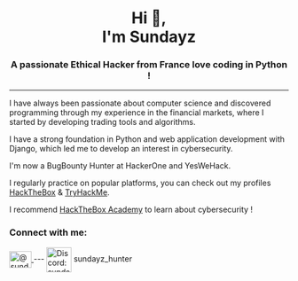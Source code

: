 <h1 align="center">Hi 👋, <br>I'm Sundayz</h1>
<h3 align="center">A passionate Ethical Hacker from France love coding in Python !</h3>

---

I have always been passionate about computer science and discovered programming through my experience in the financial markets, where I started by developing trading tools and algorithms.

I have a strong foundation in Python and web application development with Django, which led me to develop an interest in cybersecurity.

I'm now a BugBounty Hunter at HackerOne and YesWeHack.

I regularly practice on popular platforms, you can check out my profiles [HackTheBox](https://app.hackthebox.com/profile/1349136) & [TryHackMe](https://tryhackme.com/p/Sundayz).

I recommend [HackTheBox Academy](https://referral.hackthebox.com/mzw44UJ) to learn about cybersecurity !

<h3 align="left">Connect with me:</h3>
<p align="left">
  <a href="https://twitter.com/@_sundayz" target="blank">
    <img align="center" src="https://raw.githubusercontent.com/rahuldkjain/github-profile-readme-generator/master/src/images/icons/Social/twitter.svg" alt="@sundayz__" height="30" width="40" />
  </a> ---
  <img align="center" src="https://raw.githubusercontent.com/rahuldkjain/github-profile-readme-generator/master/src/images/icons/Social/discord.svg" alt="Discord: sundayz_hunter" height="45" width="45" />
  <span>sundayz_hunter</span>
</p>

